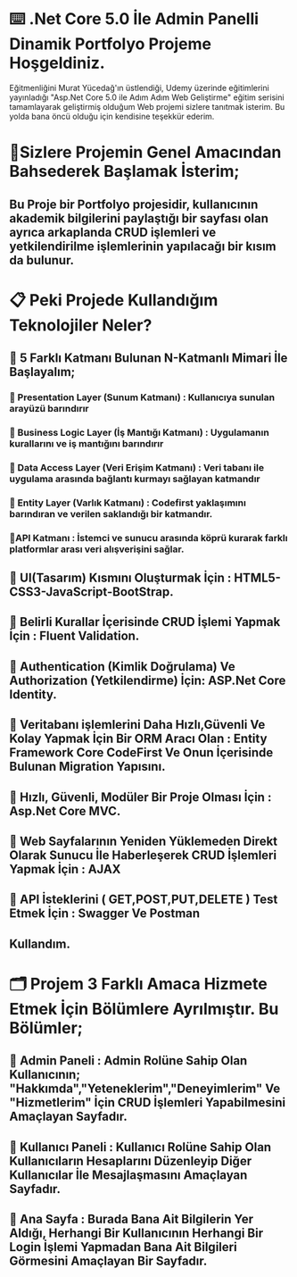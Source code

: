 # ⌨️ .Net Core 5.0 İle Admin Panelli Dinamik Portfolyo Projeme Hoşgeldiniz.
Eğitmenliğini Murat Yücedağ'ın üstlendiği, Udemy üzerinde eğitimlerini yayınladığı  "Asp.Net Core 5.0 ile Adım Adım Web Geliştirme" eğitim serisini tamamlayarak geliştirmiş olduğum Web projemi sizlere tanıtmak isterim. Bu yolda bana öncü olduğu için kendisine teşekkür ederim.

 # 📖Sizlere  Projemin Genel Amacından Bahsederek Başlamak İsterim;

 ## Bu Proje bir Portfolyo projesidir, kullanıcının akademik bilgilerini paylaştığı bir sayfası olan ayrıca arkaplanda CRUD işlemleri ve yetkilendirilme işlemlerinin yapılacağı bir kısım da bulunur.
 

# 📋 Peki Projede Kullandığım Teknolojiler Neler?

## 🔖 5 Farklı Katmanı Bulunan  N-Katmanlı Mimari İle Başlayalım;
###  🔹 Presentation Layer (Sunum Katmanı) : Kullanıcıya sunulan arayüzü barındırır
###  🔹 Business Logic Layer (İş Mantığı Katmanı) : Uygulamanın kurallarını ve iş mantığını barındırır
###  🔹 Data Access Layer (Veri Erişim Katmanı) : Veri tabanı ile uygulama arasında bağlantı kurmayı sağlayan katmandır
###  🔹 Entity Layer (Varlık Katmanı) : Codefirst yaklaşımını barındıran ve verilen saklandığı bir katmandır.
###  🔹API Katmanı :  İstemci ve sunucu arasında köprü kurarak farklı platformlar arası veri alışverişini sağlar.

## 🔖 UI(Tasarım) Kısmını Oluşturmak İçin : HTML5-CSS3-JavaScript-BootStrap.
## 🔖 Belirli Kurallar İçerisinde CRUD İşlemi Yapmak İçin :  Fluent Validation.
## 🔖 Authentication (Kimlik Doğrulama) Ve Authorization (Yetkilendirme) İçin:  ASP.Net Core Identity.
## 🔖 Veritabanı işlemlerini Daha Hızlı,Güvenli Ve Kolay Yapmak İçin Bir ORM Aracı Olan : Entity Framework Core CodeFirst Ve Onun İçerisinde Bulunan Migration Yapısını.
## 🔖 Hızlı, Güvenli, Modüler Bir Proje Olması İçin : Asp.Net Core MVC.
## 🔖 Web Sayfalarının Yeniden Yüklemeden Direkt Olarak Sunucu İle Haberleşerek CRUD İşlemleri Yapmak İçin : AJAX
## 🔖 API İsteklerini ( GET,POST,PUT,DELETE ) Test Etmek İçin : Swagger Ve Postman
## Kullandım.

# 🗂 Projem 3 Farklı Amaca Hizmete Etmek İçin Bölümlere Ayrılmıştır. Bu Bölümler;
## 🔗 Admin Paneli : Admin Rolüne Sahip Olan Kullanıcının; "Hakkımda","Yeteneklerim","Deneyimlerim" Ve "Hizmetlerim" İçin CRUD İşlemleri Yapabilmesini Amaçlayan Sayfadır.
## 🔗 Kullanıcı Paneli : Kullanıcı Rolüne Sahip Olan Kullanıcıların Hesaplarını Düzenleyip Diğer Kullanıcılar İle Mesajlaşmasını Amaçlayan Sayfadır.
## 🔗 Ana Sayfa : Burada Bana Ait Bilgilerin Yer Aldığı, Herhangi Bir Kullanıcının Herhangi Bir Login İşlemi Yapmadan Bana Ait Bilgileri Görmesini Amaçlayan Bir Sayfadır.
